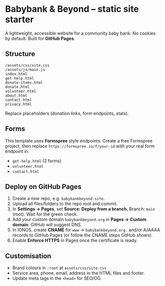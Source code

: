 # Babybank & Beyond – static site starter

A lightweight, accessible website for a community baby bank. No cookies by default. Built for **GitHub Pages**.

## Structure
```
/assets/css/site.css
/assets/js/main.js
index.html
get-help.html
donate-items.html
donate.html
volunteer.html
about.html
contact.html
privacy.html
```
Replace placeholders (donation links, form endpoints, stats).

## Forms
This template uses **Formspree** style endpoints. Create a free Formspree project, then replace `https://formspree.io/f/your-id` with your real form endpoint in:
- `get-help.html` (2 forms)
- `volunteer.html`
- `contact.html`

## Deploy on GitHub Pages
1. Create a new repo, e.g. `babybankbeyond-site`.
2. Upload all files/folders to the repo root and commit.
3. In **Settings → Pages**, set **Source: Deploy from a branch**, Branch: `main` (root). Wait for the green check.
4. Add your custom domain `babybankbeyond.org` in **Pages → Custom domain**. GitHub will suggest DNS.
5. In IONOS, create **CNAME** for `www` → `babybankbeyond.org.` and/or A/AAAA records to GitHub Pages (or follow the CNAME steps GitHub shows).
6. Enable **Enforce HTTPS** in Pages once the certificate is ready.

## Customisation
- Brand colours in `:root` at `assets/css/site.css`
- Service area, phone, email, address in the HTML files and footer.
- Update meta tags in the `<head>` for SEO/OG.
